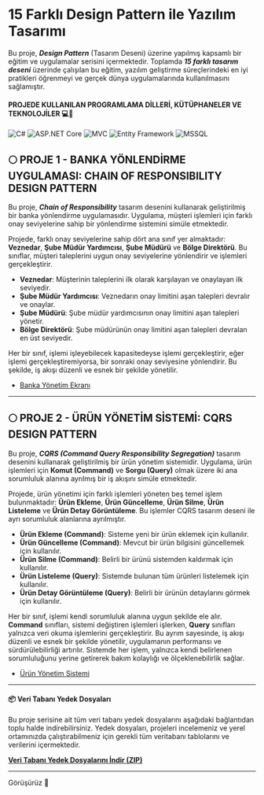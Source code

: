 # 15 Farklı Design Pattern ile Yazılım Tasarımı 

Bu proje, ***Design Pattern*** (Tasarım Deseni) üzerine yapılmış kapsamlı bir eğitim ve uygulamalar serisini içermektedir. Toplamda ***15 farklı tasarım deseni*** üzerinde çalışılan bu eğitim, yazılım geliştirme süreçlerindeki en iyi pratikleri öğrenmeyi ve gerçek dünya uygulamalarında kullanılmasını sağlamıştır.

#### PROJEDE KULLANILAN PROGRAMLAMA DİLLERİ, KÜTÜPHANELER VE TEKNOLOJİLER 💻🔧
<p>
  <img alt="C#" src="https://img.shields.io/badge/C%23-%23239120.svg?style=for-the-badge&logo=csharp&logoColor=white&logoWidth=50" />
  <img alt="ASP.NET Core" src="https://img.shields.io/badge/ASP.NET%20Core-%231BA3E8.svg?style=for-the-badge&logo=dotnet&logoColor=white" />
  <img alt="MVC" src="https://img.shields.io/badge/MVC-%23DD0031.svg?style=for-the-badge&logo=generic&logoColor=white" />
  <img alt="Entity Framework" src="https://img.shields.io/badge/Entity%20Framework-%2358B9C9.svg?style=for-the-badge&logo=generic&logoColor=white" />
  <img alt="MSSQL" src="https://img.shields.io/badge/MSSQL-%23B22222.svg?style=for-the-badge&logo=microsoft-sql-server&logoColor=white" />
</p>

## 🌕 PROJE 1 - BANKA YÖNLENDİRME UYGULAMASI: CHAIN OF RESPONSIBILITY DESIGN PATTERN

Bu proje, ***Chain of Responsibility*** tasarım desenini kullanarak geliştirilmiş bir banka yönlendirme uygulamasıdır. Uygulama, müşteri işlemleri için farklı onay seviyelerine sahip bir yönlendirme sistemini simüle etmektedir. 

Projede, farklı onay seviyelerine sahip dört ana sınıf yer almaktadır: **Veznedar**, **Şube Müdür Yardımcısı**, **Şube Müdürü** ve **Bölge Direktörü**. Bu sınıflar, müşteri taleplerini uygun onay seviyelerine yönlendirir ve işlemleri gerçekleştirir. 

- **Veznedar**: Müşterinin taleplerini ilk olarak karşılayan ve onaylayan ilk seviyedir.
- **Şube Müdür Yardımcısı**: Veznedarın onay limitini aşan talepleri devralır ve onaylar.
- **Şube Müdürü**: Şube müdür yardımcısının onay limitini aşan talepleri yönetir.
- **Bölge Direktörü**: Şube müdürünün onay limitini aşan talepleri devralan en üst seviyedir.

Her bir sınıf, işlemi işleyebilecek kapasitedeyse işlemi gerçekleştirir, eğer işlemi gerçekleştiremiyorsa, bir sonraki onay seviyesine yönlendirir. Bu şekilde, iş akışı düzenli ve esnek bir şekilde yönetilir.

- [Banka Yönetim Ekranı](https://github.com/user-attachments/assets/53c7fd61-c00b-40ee-8fee-4fc30688bc52)
-----------------------------------------------------------------------
## 🌕 PROJE 2 - ÜRÜN YÖNETİM SİSTEMİ: CQRS DESIGN PATTERN

Bu proje, ***CQRS (Command Query Responsibility Segregation)*** tasarım desenini kullanarak geliştirilmiş bir ürün yönetim sistemidir. Uygulama, ürün işlemleri için **Komut (Command)** ve **Sorgu (Query)** olmak üzere iki ana sorumluluk alanına ayrılmış bir iş akışını simüle etmektedir.

Projede, ürün yönetimi için farklı işlemleri yöneten beş temel işlem bulunmaktadır: **Ürün Ekleme**, **Ürün Güncelleme**, **Ürün Silme**, **Ürün Listeleme** ve **Ürün Detay Görüntüleme**. Bu işlemler CQRS tasarım deseni ile ayrı sorumluluk alanlarına ayrılmıştır.

- **Ürün Ekleme (Command)**: Sisteme yeni bir ürün eklemek için kullanılır.
- **Ürün Güncelleme (Command)**: Mevcut bir ürün bilgisini güncellemek için kullanılır.
- **Ürün Silme (Command)**: Belirli bir ürünü sistemden kaldırmak için kullanılır.
- **Ürün Listeleme (Query)**: Sistemde bulunan tüm ürünleri listelemek için kullanılır.
- **Ürün Detay Görüntüleme (Query)**: Belirli bir ürünün detaylarını görmek için kullanılır.

Her bir sınıf, işlemi kendi sorumluluk alanına uygun şekilde ele alır. **Command** sınıfları, sistemi değiştiren işlemleri işlerken, **Query** sınıfları yalnızca veri okuma işlemlerini gerçekleştirir. Bu ayrım sayesinde, iş akışı düzenli ve esnek bir şekilde yönetilir, uygulamanın performansı ve sürdürülebilirliği artırılır. Sistemde her işlem, yalnızca kendi belirlenen sorumluluğunu yerine getirerek bakım kolaylığı ve ölçeklenebilirlik sağlar.

- [Ürün Yönetim Sistemi](https://github.com/user-attachments/assets/8e9e7502-ca90-4f1b-9306-668a49397a99)

-----------------------------------------------------------------------
#### 📦 Veri Tabanı Yedek Dosyaları

Bu proje serisine ait tüm veri tabanı yedek dosyalarını aşağıdaki bağlantıdan toplu halde indirebilirsiniz. Yedek dosyaları, projeleri incelemeniz ve yerel ortamınızda çalıştırabilmeniz için gerekli tüm veritabanı tablolarını ve verilerini içermektedir.

[**Veri Tabanı Yedek Dosyalarını İndir (ZIP)**](https://drive.google.com/file/d/19i26qy_iTlNNk7_-jTYTxd22AYsn9sDx/view?usp=sharing)

-----------------------------------------------------------------------

Görüşürüz 🎉
